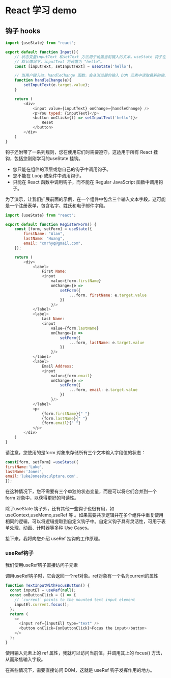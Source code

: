 # React 学习 demo

## 钩子 hooks
```js
import {useState} from "react";

export default function Input(){
    // 状态变量inputText 和setText 方法用于设置当前键入的文本。useState 钩子在组件开始时初始化。
    // 默认情况下，inputText 将设置为 "hello"。
    const [inputText, setInputText] = useState('hello');

    // 当用户键入时，handleChange 函数，会从浏览器的输入 DOM 元素中读取最新的输入值，并调用setText 函数，更新inputText 的本地状态。
    function handleChange(e){
        setInputText(e.target.value);
    }

    return (
        <div>
            <input value={inputText} onChange={handleChange} />
            <p>You typed: {inputText}</p>
            <button onClick={() => setInputText('hello')}>
                Reset
            </button>
        </div>
    )
}

```
钩子还附带了一系列规则，您在使用它们时需要遵守。这适用于所有 React 挂钩，包括您刚刚学习的useState 挂钩。

- 您只能在组件的顶层或您自己的钩子中调用钩子。
- 您不能在 Loop 或条件中调用钩子。
- 只能在 React 函数中调用钩子，而不能在 Regular JavaScript 函数中调用钩子。

为了演示，让我们扩展前面的示例，在一个组件中包含三个输入文本字段。这可能是一个注册表单，包含名字、姓氏和电子邮件字段。
```js
import {useState} from "react";

export default function RegisterForm() {
    const [form, setForm] = useState({
        firstName: "Alan",
        lastName: "Huang",
        email: "cmrhyq@gmail.com",
    });

    return (
        <div>
            <label>
                First Name:
                <input
                    value={form.firstName}
                    onChange={e =>
                        setForm({
                            ...form, firstName: e.target.value
                        })
                    }/>
            </label>
            <label>
                Last Name:
                <input
                    value={form.lastName}
                    onChange={e =>
                        setForm({
                            ...form, lastName: e.target.value
                        })
                    }/>
            </label>
            <label>
                Email Address:
                <input
                    value={form.email}
                    onChange={e =>
                        setForm({
                            ...form, email: e.target.value
                        })
                    }/>
            </label>
            <p>
                {form.firstName}{" "}
                {form.lastName}{" "}
                {form.email}{" "}
            </p>
        </div>
    )
}

```
请注意，您使用的是form 对象来存储所有三个文本输入字段值的状态：

```js
const[form, setForm] =useState({
firstName:'Luke',
lastName:'Jones',
email:'lukeJones@sculpture.com',
});
```

在这种情况下，您不需要有三个单独的状态变量，而是可以将它们合并到一个form 对象中，以获得更好的可读性。

除了useState 钩子外，还有其他一些钩子也很有用，如useContext,useMemo,useRef 等 。如果需要共享逻辑并在多个组件中重复使用相同的逻辑，可以将逻辑提取到自定义钩子中。自定义钩子具有灵活性，可用于表单处理、动画、计时器等多种 Use Cases。

接下来，我将向您介绍 useRef 挂钩的工作原理。

### useRef钩子

我们使用useRef钩子直接访问子元素

调用useRef钩子时，它会返回一个ref对象。ref对象有一个名为current的属性
```js
function TextInputWithFocusButton() {
  const inputEl = useRef(null);
  const onButtonClick = () => {
    // `current` points to the mounted text input element
    inputEl.current.focus();
  };
  return (
    <>
      <input ref={inputEl} type="text" />
      <button onClick={onButtonClick}>Focus the input</button>
    </>
  );
}
```
使用输入元素上的 ref 属性，我就可以访问当前值，并调用其上的 focus() 方法，从而聚焦输入字段。

在某些情况下，需要直接访问 DOM，这就是 useRef 钩子发挥作用的地方。
